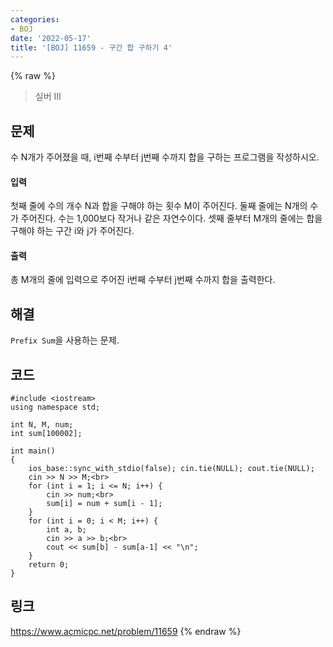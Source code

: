 ```yaml
---
categories:
- BOJ
date: '2022-05-17'
title: '[BOJ] 11659 - 구간 합 구하기 4'
---
```


{% raw %}
> 실버 III<br>

## 문제
수 N개가 주어졌을 때, i번째 수부터 j번째 수까지 합을 구하는 프로그램을 작성하시오.

#### 입력
첫째 줄에 수의 개수 N과 합을 구해야 하는 횟수 M이 주어진다. 둘째 줄에는 N개의 수가 주어진다. 수는 1,000보다 작거나 같은 자연수이다. 셋째 줄부터 M개의 줄에는 합을 구해야 하는 구간 i와 j가 주어진다.

#### 출력
총 M개의 줄에 입력으로 주어진 i번째 수부터 j번째 수까지 합을 출력한다.

## 해결
`Prefix Sum`을 사용하는 문제.

## 코드
```
#include <iostream>
using namespace std;

int N, M, num;
int sum[100002];

int main()
{
	ios_base::sync_with_stdio(false); cin.tie(NULL); cout.tie(NULL);
	cin >> N >> M;<br>
	for (int i = 1; i <= N; i++) {
		cin >> num;<br>
		sum[i] = num + sum[i - 1];
	}
	for (int i = 0; i < M; i++) {
		int a, b;
		cin >> a >> b;<br>
		cout << sum[b] - sum[a-1] << "\n";
	}
	return 0;
}
```


## 링크
https://www.acmicpc.net/problem/11659
{% endraw %}